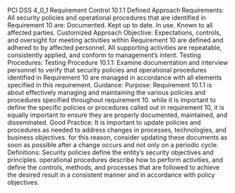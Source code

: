 PCI DSS 4_0_1 Requirement Control 10.1.1 Defined Approach Requirements: All security policies and operational procedures that are identified in Requirement 10 are: Documented. Kept up to date. In use. Known to all affected parties. Customized Approach Objective: Expectations, controls, and oversight for meeting activities within Requirement 10 are defined and adhered to by affected personnel. All supporting activities are repeatable, consistently applied, and conform to management’s intent. Testing Procedures: Testing Procedure 10.1.1: Examine documentation and interview personnel to verify that security policies and operational procedures identified in Requirement 10 are managed in accordance with all elements specified in this requirement. Guidance: Purpose: Requirement 10.1.1 is about effectively managing and maintaining the various policies and procedures specified throughout requirement 10. while it is important to define the specific policies or procedures called out in requirement 10, it is equally important to ensure they are properly documented, maintained, and disseminated. Good Practice: It is important to update policies and procedures as needed to address changes in processes, technologies, and business objectives. for this reason, consider updating these documents as soon as possible after a change occurs and not only on a periodic cycle. Definitions: Security policies define the entity’s security objectives and principles. operational procedures describe how to perform activities, and define the controls, methods, and processes that are followed to achieve the desired result in a consistent manner and in accordance with policy objectives.
